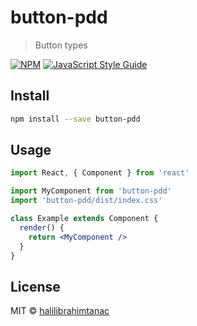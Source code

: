 # button-pdd

> Button types

[![NPM](https://img.shields.io/npm/v/button-pdd.svg)](https://www.npmjs.com/package/button-pdd) [![JavaScript Style Guide](https://img.shields.io/badge/code_style-standard-brightgreen.svg)](https://standardjs.com)

## Install

```bash
npm install --save button-pdd
```

## Usage

```jsx
import React, { Component } from 'react'

import MyComponent from 'button-pdd'
import 'button-pdd/dist/index.css'

class Example extends Component {
  render() {
    return <MyComponent />
  }
}
```

## License

MIT © [halilibrahimtanac](https://github.com/halilibrahimtanac)
